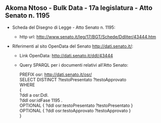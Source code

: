 ## Akoma Ntoso - Bulk Data - 17a legislatura - Atto Senato n. 1195 ##

* Scheda del Disegno di Legge - Atto Senato n. 1195:
	* http url: http://www.senato.it/leg/17/BGT/Schede/Ddliter/43444.htm

* Riferimenti al sito OpenData del Senato http://dati.senato.it/:
	* Link OpenData: http://dati.senato.it/ddl/43444
	* Query SPARQL per i documenti relativi all'Atto Senato:

        PREFIX osr: <http://dati.senato.it/osr/>  
		SELECT DISTINCT ?testoPresentato ?testoApprovato  
		WHERE  
		{  
		    ?ddl a osr:Ddl.  
		    ?ddl osr:idFase 1195 .  
		    OPTIONAL { ?ddl osr:testoPresentato ?testoPresentato }  
		    OPTIONAL { ?ddl osr:testoApprovato ?testoApprovato }  
		}
		